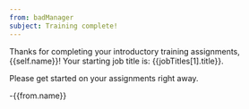 ```yaml
---
from: badManager
subject: Training complete!
---
```

Thanks for completing your introductory training assignments, {{self.name}}! Your starting job title is: {{jobTitles[1].title}}.

Please get started on your assignments right away.

-{{from.name}}
